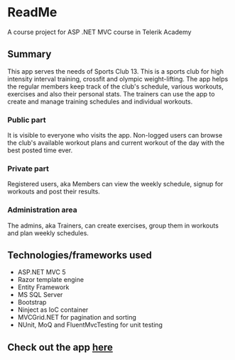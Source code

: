 # ReadMe
A course project for ASP .NET MVC course in Telerik Academy
## Summary
This app serves the needs of Sports Club 13. This is a sports club for high intensity interval training, crossfit and olympic weight-lifting. The app helps the regular members keep track of the club's schedule, various workouts, exercises and also their personal stats. The trainers can use the app to create and manage training schedules and individual workouts.

### Public part
It is visible to everyone who visits the app. Non-logged users can browse the club's available workout plans and current workout of the day with the best posted time ever.

### Private part
Registered users, aka Members can view the weekly schedule, signup for workouts and post their results.

### Administration area
The admins, aka Trainers, can create exercises, group them in workouts and plan weekly schedules.

## Technologies/frameworks used
* ASP.NET MVC 5
* Razor template engine
* Entity Framework
* MS SQL Server
* Bootstrap
* Ninject as IoC container
* MVCGrid.NET for pagination and sorting
* NUnit, MoQ and FluentMvcTesting for unit testing

## Check out the app [here](http://club13.azurewebsites.net)